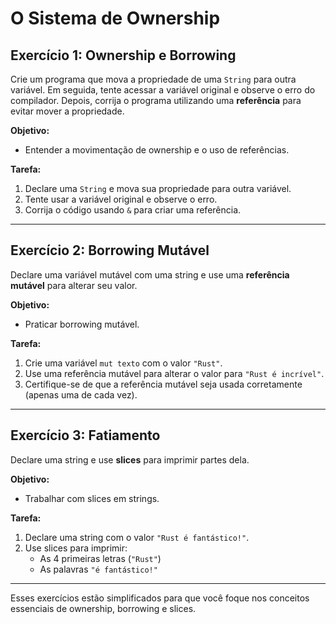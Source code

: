 # **O Sistema de Ownership**

## **Exercício 1: Ownership e Borrowing**

Crie um programa que mova a propriedade de uma `String` para outra variável. Em seguida, tente acessar a variável original e observe o erro do compilador. Depois, corrija o programa utilizando uma **referência** para evitar mover a propriedade.

**Objetivo:**  

- Entender a movimentação de ownership e o uso de referências.  

**Tarefa:**  

1. Declare uma `String` e mova sua propriedade para outra variável.  
2. Tente usar a variável original e observe o erro.  
3. Corrija o código usando `&` para criar uma referência.  

---

## **Exercício 2: Borrowing Mutável**

Declare uma variável mutável com uma string e use uma **referência mutável** para alterar seu valor.

**Objetivo:**  

- Praticar borrowing mutável.  

**Tarefa:**  

1. Crie uma variável `mut texto` com o valor `"Rust"`.  
2. Use uma referência mutável para alterar o valor para `"Rust é incrível"`.  
3. Certifique-se de que a referência mutável seja usada corretamente (apenas uma de cada vez).  

---

## **Exercício 3: Fatiamento**

Declare uma string e use **slices** para imprimir partes dela.

**Objetivo:**  

- Trabalhar com slices em strings.  

**Tarefa:**  

1. Declare uma string com o valor `"Rust é fantástico!"`.  
2. Use slices para imprimir:  
   - As 4 primeiras letras (`"Rust"`)  
   - As palavras `"é fantástico!"`  

---

Esses exercícios estão simplificados para que você foque nos conceitos essenciais de ownership, borrowing e slices.
